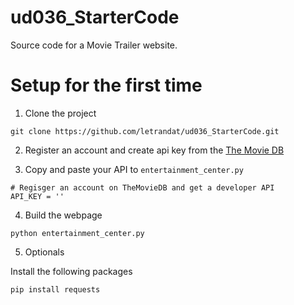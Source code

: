 # ud036_StarterCode
Source code for a Movie Trailer website.

# Setup for the first time

1) Clone the project

```
git clone https://github.com/letrandat/ud036_StarterCode.git
```
2) Register an account and create api key from the [The Movie DB](https://www.themoviedb.org/documentation/api)

3) Copy and paste your API to `entertainment_center.py`

```
# Regisger an account on TheMovieDB and get a developer API
API_KEY = ''
```

4) Build the webpage

```
python entertainment_center.py
```

5) Optionals

Install the following packages

```
pip install requests
```
